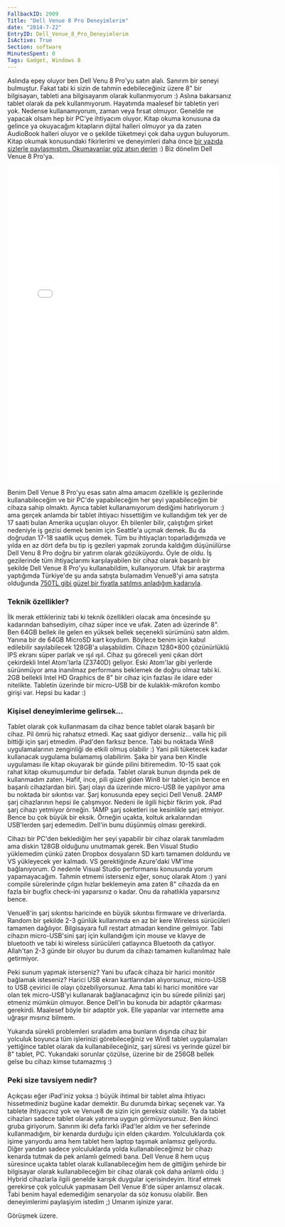 ```yaml
---
FallbackID: 2909
Title: "Dell Venue 8 Pro Deneyimlerim"
date: "2014-7-22"
EntryID: Dell_Venue_8_Pro_Deneyimlerim
IsActive: True
Section: software
MinutesSpent: 0
Tags: Gadget, Windows 8
---
```

Aslında epey oluyor ben Dell Venu 8 Pro'yu satın alalı. Sanırım bir
seneyi bulmuştur. Fakat tabi ki sizin de tahmin edebileceğiniz üzere 8"
bir bilgisayarı, tableti ana bilgisayarım olarak kullanmıyorum :) Aslına
bakarsanız tablet olarak da pek kullanmıyorum. Hayatımda maalesef bir
tabletin yeri yok. Nedense kullanamıyorum, zaman veya fırsat olmuyor.
Genelde ne yapacak olsam hep bir PC'ye ihtiyacım oluyor. Kitap okuma
konusuna da gelince ya okuyacağım kitapların dijital halleri olmuyor ya
da zaten AudioBook halleri oluyor ve o şekilde tüketmeyi çok daha uygun
buluyorum. Kitap okumak konusundaki fikirlerimi ve deneyimleri daha önce
[bir yazıda sizlerle paylaşmıştım. Okumayanlar göz atsın
derim](http://daron.yondem.com/tr/post/Kitap_okumak_artik_cok_kolay) :)
Biz dönelim Dell Venue 8 Pro'ya.

<iframe src="//instagram.com/p/i6Sk_FkAOj/embed/" width="612" height="710" frameborder="0" scrolling="no" allowtransparency="true"></iframe>

Benim Dell Venue 8 Pro'yu esas satın alma amacım özellikle iş
gezilerinde kullanabileceğim ve bir PC'de yapabileceğim her şeyi
yapabileceğim bir cihaza sahip olmaktı. Ayrıca tablet kullanamıyorum
dediğimi hatırlıyorum :) ama gerçek anlamda bir tablet ihtiyacı
hissettiğim ve kullandığım tek yer de 17 saati bulan Amerika uçuşları
oluyor. Eh bilenler bilir, çalıştığım şirket nedeniyle iş gezisi demek
benim için Seattle'a uçmak demek. Bu da doğrudan 17-18 saatlik uçuş
demek. Tüm bu ihtiyaçları toparladığımızda ve yılda en az dört defa bu
tip iş gezileri yapmak zorunda kaldığım düşünülürse Dell Venu 8 Pro
doğru bir yatırım olarak gözüküyordu. Öyle de oldu. İş gezilerinde tüm
ihtiyaçlarımı karşılayabilen bir cihaz olarak başarılı bir şekilde Dell
Venue 8 Pro'yu kullanabildim, kullanıyorum. Ufak bir araştırma
yaptığımda Türkiye'de şu anda satışta bulamadım Venue8'yi ama satışta
olduğunda [750TL gibi güzel bir fiyatla satılmış anladığım
kadarıyla](http://www.pcdepo.com/dell-venue-8-pro-tablet-pc).

### Teknik özellikler?

İlk merak ettikleriniz tabi ki teknik özellikleri olacak ama öncesinde
şu kadarından bahsediyim, cihaz süper ince ve ufak. Zaten adı üzerinde
8". Ben 64GB bellek ile gelen en yüksek bellek seçenekli sürümünü satın
aldım. Yanına bir de 64GB MicroSD kart koydum. Böylece benim için kabul
edilebilir sayılabilecek 128GB'a ulaşabildim. Cihazın 1280\*800
çözünürlüklü IPS ekranı süper parlak ve ışıl ışıl. Cihaz şu göreceli
yeni çıkan dört çekirdekli Intel Atom'larla (Z3740D) geliyor. Eski
Atom'lar gibi yerlerde sürünmüyor ama inanılmaz performans beklemek de
doğru olmaz tabi ki. 2GB bellekli Intel HD Graphics de 8" bir cihaz için
fazlası ile idare eder nitelikte. Tabletin üzerinde bir micro-USB bir de
kulaklık-mikrofon kombo girişi var. Hepsi bu kadar :)

### Kişisel deneyimlerime gelirsek...

Tablet olarak çok kullanmasam da cihaz bence tablet olarak başarılı bir
cihaz. Pil ömrü hiç rahatsız etmedi. Kaç saat gidiyor derseniz... valla
hiç pili bittiği için şarj etmedim. iPad'den farksız bence. Tabi bu
noktada Win8 uygulamalarının zenginliği de etkili olmuş olabilir :) Yani
pili tüketecek kadar kullanacak uygulama bulamamış olabilirim. Şaka bir
yana ben Kindle uygulaması ile kitap okuyarak bir günde pilini
bitiremedim. 10-15 saat çok rahat kitap okumuşumdur bir defada. Tablet
olarak bunun dışında pek de kullanmadım zaten. Hafif, ince, pili güzel
giden Win8 bir tablet için bence en başarılı cihazlardan biri. Şarj
olayı da üzerinde micro-USB ile yapılıyor ama bu noktada bir sıkıntısı
var. Şarj konusunda epey seçici Dell Venu8. 2AMP şarj cihazlarının hepsi
ile çalışmıyor. Nedeni ile ilgili hiçbir fikrim yok. iPad şarj cihazı
yetmiyor örneğin. 1AMP şarj soketleri ise kesinlikle şarj etmiyor. Bence
bu çok büyük bir eksik. Örneğin uçakta, koltuk arkalarından USB'lerden
şarj edemedim. Dell'in bunu düşünmüş olması gerekirdi.

Cihazı bir PC'den beklediğim her şeyi yapabilir bir cihaz olarak
tanımladım ama diskin 128GB olduğunu unutmamak gerek. Ben Visual Studio
yüklemedim çünkü zaten Dropbox dosyaların SD kartı tamamen doldurdu ve
VS yükleyecek yer kalmadı. VS gerektiğinde Azure'daki VM'ime
bağlanıyorum. O nedenle Visual Studio performansı konusunda yorum
yapamayacağım. Tahmin etmemi isterseniz eğer, sonuç olarak Atom :) yani
compile sürelerinde çılgın hızlar beklemeyin ama zaten 8" cihazda da en
fazla bir bugfix check-ini yaparsınız o kadar. Onu da rahatlıkla
yaparsınız bence.

Venue8'in şarj sıkıntısı haricinde en büyük sıkıntısı firmware ve
driverlarda. Random bir şekilde 2-3 günlük kullanımda en az bir kere
Wireless sürücüleri tamamen dağılıyor. Bilgisayara full restart atmadan
kendine gelmiyor. Tabi cihazın micro-USB'sini şarj için kullandığım için
mouse ve klavye de bluetooth ve tabi ki wireless sürücüleri çatlayınca
Bluetooth da çatlıyor. Allah'tan 2-3 günde bir oluyor bu durum da cihazı
tamamen kullanılmaz hale getirmiyor.

Peki sunum yapmak isterseniz? Yani bu ufacık cihaza bir harici monitör
bağlamak isteseniz? Harici USB ekran kartlarından alıyorsunuz, micro-USB
to USB çevirici ile olayı çözebiliyorsunuz. Ama tabi ki harici monitöre
var olan tek micro-USB'yi kullanarak bağlanacağınız için bu sürede
pilinizi şarj etmeniz mümkün olmuyor. Bence Dell'in bu konuda bir
adaptör çıkarması gerekirdi. Maalesef böyle bir adaptör yok. Elle
yapanlar var internette ama uğraşır mısınız bilmem.

Yukarıda sürekli problemleri sıraladım ama bunların dışında cihaz bir
yolculuk boyunca tüm işlerinizi görebileceğiniz ve Win8 tablet
uygulamaları yettiğince tablet olarak da kullanabileceğiniz, şarj süresi
vs yerinde güzel bir 8" tablet, PC. Yukarıdaki sorunlar çözülse, üzerine
bir de 256GB bellek gelse bu cihazı kimse tutamazmış :)

### Peki size tavsiyem nedir?

Açıkçası eğer iPad'iniz yoksa :) büyük ihtimal bir tablet alma ihtiyacı
hissetmediniz bugüne kadar demektir. Bu durumda birkaç seçenek var. Ya
tablete ihtiyacınız yok ve Venue8 de sizin için gereksiz olabilir. Ya da
tablet cihazları sadece tablet olarak yatırıma uygun görmüyorsunuz. Ben
ikinci gruba giriyorum. Sanırım iki defa farklı iPad'ler aldım ve her
seferinde kullanmadığım, bir kenarda durduğu için elden çıkardım.
Yolculuklarda çok işime yarıyordu ama hem tablet hem laptop taşımak
anlamsız geliyordu. Diğer yandan sadece yolculuklarda yolda
kullanabileceğimiz bir cihazı kenarda tutmak da pek anlamlı gelmedi
bana. Dell Venue 8 hem uçuş süresince uçakta tablet olarak
kullanabileceğim hem de gittiğim şehirde bir bilgisayar olarak
kullanabileceğim bir cihaz olarak çok daha anlamlı oldu :) Hybrid
cihazlarla ilgili genelde karışık duygular içerisindeyim. İtiraf etmek
gerekirse çok yolculuk yapmasam Dell Venue 8'de süper anlamsız olacak.
Tabi benim hayal edemediğim senaryolar da söz konusu olabilir. Ben
deneyimlerimi paylaşiyim istedim ;) Umarım işinize yarar.

Görüşmek üzere.


